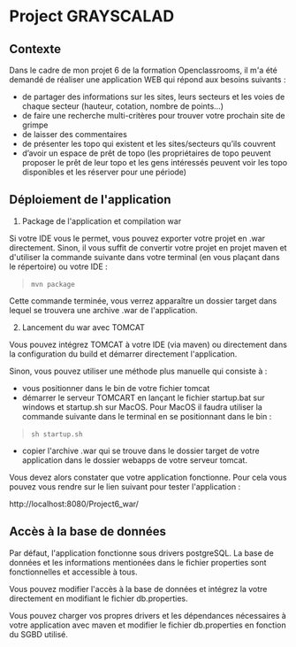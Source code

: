 # Project GRAYSCALAD

## Contexte

Dans le cadre de mon projet 6 de la formation Openclassrooms, il m'a été demandé de réaliser une application WEB qui répond aux besoins suivants : 

* de partager des informations sur les sites, leurs secteurs et les
voies de chaque secteur (hauteur, cotation, nombre de points…)
* de faire une recherche multi-critères pour trouver votre prochain
site de grimpe
* de laisser des commentaires
* de présenter les topo qui existent et les sites/secteurs qu’ils
couvrent
* d’avoir un espace de prêt de topo (les propriétaires de topo
peuvent proposer le prêt de leur topo et les gens intéressés
peuvent voir les topo disponibles et les réserver pour une
période)

## Déploiement de l'application

1. Package de l'application et compilation war 

Si votre IDE vous le permet, vous pouvez exporter votre projet en .war directement. 
Sinon, il vous suffit de convertir votre projet en projet maven et d'utiliser la commande suivante dans votre terminal (en vous plaçant dans le répertoire) ou votre IDE :

> `mvn package` 

Cette commande terminée, vous verrez apparaître un dossier target dans lequel se trouvera une archive .war de l'application.

2. Lancement du war avec TOMCAT

Vous pouvez intégrez TOMCAT à votre IDE (via maven) ou directement dans la configuration du build et démarrer directement l'application.

Sinon, vous pouvez utiliser une méthode plus manuelle qui consiste à :
* vous positionner dans le bin de votre fichier tomcat 
* démarrer le serveur TOMCART en lançant le fichier startup.bat sur windows et startup.sh sur MacOS. Pour MacOS il faudra utiliser la commande suivante dans le terminal en se positionnant dans le bin : 
> `sh startup.sh` 
* copier l'archive .war qui se trouve dans le dossier target de votre application dans le dossier webapps de votre serveur tomcat.

Vous devez alors constater que votre application fonctionne. Pour cela vous pouvez vous rendre sur le lien suivant pour tester l'application :

http://localhost:8080/Project6_war/

## Accès à la base de données

Par défaut, l'application fonctionne sous drivers postgreSQL. La base de données et les informations mentionées dans le fichier properties sont fonctionnelles et accessible à tous.

Vous pouvez modifier l'accès à la base de données et intégrez la votre directement en modifiant le fichier db.properties.

Vous pouvez charger vos propres drivers et les dépendances nécessaires à votre application avec maven et modifier le fichier db.properties en fonction du SGBD utilisé.



